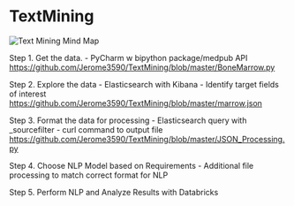 # TextMining

![Text Mining Mind Map](https://user-images.githubusercontent.com/9680556/32329379-4e50d368-bfb3-11e7-9c14-5ad25b6d7d51.PNG)

Step 1. Get the data.
            - PyCharm w bipython package/medpub API
            https://github.com/Jerome3590/TextMining/blob/master/BoneMarrow.py

Step 2. Explore the data
            - Elasticsearch with Kibana
            - Identify target fields of interest
            https://github.com/Jerome3590/TextMining/blob/master/marrow.json
                
Step 3. Format the data for processing
            - Elasticsearch query with _sourcefilter
            - curl command to output file
            https://github.com/Jerome3590/TextMining/blob/master/JSON_Processing.py

Step 4. Choose NLP Model based on Requirements
            - Additional file processing to match correct format for NLP
    
Step 5. Perform NLP and Analyze Results with Databricks
